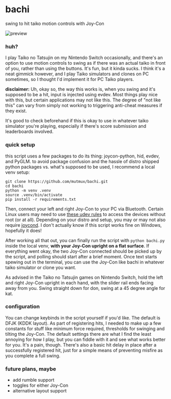 # bachi
swing to hit taiko motion controls with Joy-Con

![preview](/preview.gif?raw=true)

### huh?
I play Taiko no Tatsujin on my Nintendo Switch occasionally, and there's an option to use motion controls to swing as if there was an actual taiko in front of you, rather than using the buttons. It's fun, but it kinda sucks. I think it's a neat gimmick however, and I play Taiko simulators and clones on PC sometimes, so I thought I'd implement it for PC Taiko players.

**disclaimer:** Uh, okay so, the way this works is, when you swing and it's supposed to be a hit, input is injected using evdev. Most things play nice with this, but certain applications may not like this. The degree of "not like this" can vary from simply not working to triggering anti-cheat measures if they exist.

It's good to check beforehand if this is okay to use in whatever taiko simulator you're playing, especially if there's score submission and leaderboards involved.

### quick setup
this script uses a few packages to do its thing: joycon-python, hid, evdev, and PyGLM. to avoid package confusion and the hassle of distro shipped python packages vs. what's supposed to be used, I recommend a local venv setup: 

```
git clone https://github.com/mutmux/bachi.git
cd bachi
python -m venv .venv
source .venv/bin/activate
pip install -r requirements.txt
```
Then, connect your left and right Joy-Con to your PC via Bluetooth. Certain Linux users may need to use [these udev rules](https://www.reddit.com/r/Stadia/comments/egcvpq/using_nintendo_switch_pro_controller_on_linux/fc5s7qm/) to access the devices without root (or at all). Depending on your distro and setup, you may or may not also require [joycond](https://github.com/DanielOgorchock/joycond). I don't actually know if this script works fine on Windows, hopefully it does!

After working all that out, you can finally run the script with `python bachi.py` inside the local venv, **with your Joy-Con upright on a flat surface**. If everything went okay, the two Joy-Con connected should be picked up by the script, and polling should start after a brief moment. Once text starts spewing out in the terminal, you can use the Joy-Con like bachi in whatever taiko simulator or clone you want.

As advised in the Taiko no Tatsujin games on Nintendo Switch, hold the left and right Joy-Con upright in each hand, with the slider rail ends facing away from you. Swing straight down for don, swing at a 45 degree angle for kat.

### configuration
You can change keybinds in the script yourself if you'd like. The default is DFJK (KDDK layout). As part of registering hits, I needed to make up a few constants for stuff like minimum force required, thresholds for swinging and tilting the Joy-Con. The default settings there are what I find the least annoying for how I play, but you can fiddle with it and see what works better for you. It's a pain, though. There's also a basic hit delay in place after a successfully registered hit, just for a simple means of preventing misfire as you complete a full swing.

### future plans, maybe
- add rumble support
- toggles for either Joy-Con
- alternative layout support
